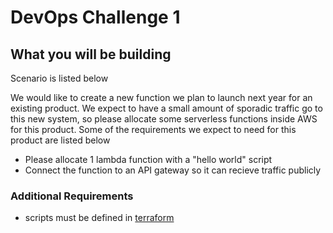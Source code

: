 # DevOps Challenge 1

## What you will be building

 Scenario is listed below
  
  We would like to create a new function we plan to launch next year for an existing product. We expect to have a small amount of sporadic traffic go to this new system, so please allocate some serverless functions inside AWS for this product. Some of the requirements we expect to need for this product are listed below

  * Please allocate 1 lambda function with a "hello world" script
  * Connect the function to an API gateway so it can recieve traffic publicly

  ### Additional Requirements

  * scripts must be defined in [terraform](https://www.terraform.io/)